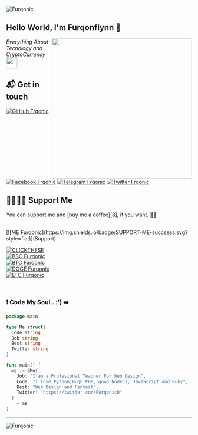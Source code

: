 ![Furqonic](https://res.cloudinary.com/dlked0a5j/image/upload/v1621657138/frontofme_zwy51v.jpg)

<h2> Hello World, I'm Furqonflynn 👋</h2>
<img align='right' src="https://github-readme-stats.vercel.app/api?username=caturmahdialfurqon&show_icons=true&theme=radical" width="380">
<p><em>Everything About Tecnology and CryptoCurrency <img src="https://media.giphy.com/media/WUlplcMpOCEmTGBtBW/giphy.gif" width="30"><br>
</em></p>


## 📬 Get in touch

[![GitHub Frqonic](https://img.shields.io/github/followers/caturmahdialfurqon?label=follow%20github&style=flat-square)](https://github.com/caturmahdialfurqon)
[![Facebook Frqonic](https://img.shields.io/badge/Facebook-CaturM.Alfurqon-informational)](https://facebook.com/catoer.alfurqon)
[![Telegram Frqonic](https://img.shields.io/badge/Telegram-CeoDocosa-orange)](https://t.me/CeoDocosa)
[![Twitter Frqonic](https://img.shields.io/badge/Twitter-FurqonicD-blue)](https://twitter.com/FurqonicD)
<br>
## 🤜🏻🤛🏻 Support Me

You can support me and [buy me a coffee][8], if you want. 🙏🏻

<br>
[![ME Furqonic](https://img.shields.io/badge/SUPPORT-ME-succsess.svg?style=flat)](Support)
<br>

[![CLICKTHESE](https://img.shields.io/badge/$-Paypal-informasional.svg?style=flat)](https://paypal.me/caturmahdialfurqon)
<br>
[![BSC Furqonic](https://img.shields.io/badge/BSC-0x0cacb28b61d9e4240aad91da5b7ba039a3b563aa-informational.svg?style=flat)](https://bscscan.com/address/0x0cacb28b61d9e4240aad91da5b7ba039a3b563aa)
<br>
[![BTC Furqonic](https://img.shields.io/badge/BTC-1FKswVkZzu4qgnJGGBnd63mhVfRKVHgSt1-informational.svg?style=flat)](https://pastebin.com/raw/tT9Uq6nx)
<br>
[![DOGE Furqonic](https://img.shields.io/badge/DOGE-DAb3FBAQckm9DtkM6QxaXoQ61WN8kSHVbk-informational.svg?style=flat)](https://pastebin.com/raw/tT9Uq6nx)
<br>
[![LTC Furqonic](https://img.shields.io/badge/LTC-M8FkA5XMxsj6NP5MNrfkhqFWYUPbcunQgh-informational.svg?style=flat)](https://pastebin.com/raw/tT9Uq6nx)

<br>

### ❗️ Code My Soul.. :') ➡️

```go
package main

type Me struct{
  Code string
  Job string
  Best string
  Twitter string
}

func main() {
  me := &Me{
    Job: "I'am a Profesional Teacher For Web Design",
    Code: "I love Python,Hugh PHP, good NodeJs, JavaScript and Ruby",
    Best: "Web Design and Pentest",
    Twitter: "https://twitter.com/FurqonicD"
  }
  _ = me
}
```
---

![Furqonic](https://res.cloudinary.com/dlked0a5j/image/upload/v1621657154/backofme_mftjbj.jpg)
